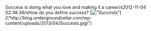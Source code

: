 Success is doing what you love and making it a career/s2012-11-04 02:38:36/sHow do you define success? [![\"SuccesIs\"](\"http://blog.undergroundcellar.com/wp-content/uploads/2013/04/SuccesIs.jpg\")](\"http://blog.undergroundcellar.com/wp-content/uploads/2013/04/SuccesIs.jpg\")